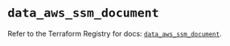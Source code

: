 # `data_aws_ssm_document`

Refer to the Terraform Registry for docs: [`data_aws_ssm_document`](https://registry.terraform.io/providers/hashicorp/aws/3.76.1/docs/data-sources/ssm_document).
